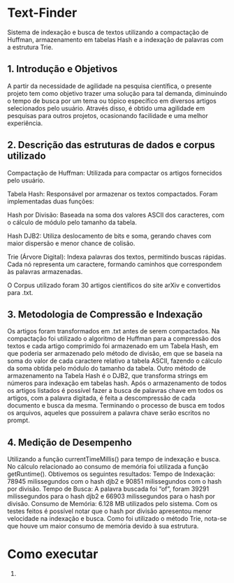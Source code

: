 # Text-Finder
Sistema de indexação e busca de textos utilizando a compactação de Huffman, armazenamento em tabelas Hash e a indexação de palavras com a estrutura Trie.

## 1. Introdução e Objetivos

A partir da necessidade de agilidade na pesquisa científica, o presente projeto tem como objetivo trazer uma solução para tal demanda, diminuindo o tempo de busca por um tema ou tópico específico em diversos artigos selecionados pelo usuário. Através disso, é obtido uma agilidade em pesquisas para outros projetos, ocasionando facilidade e uma melhor experiência.

## 2. Descrição das estruturas de dados e corpus utilizado

Compactação de Huffman: Utilizada para compactar os artigos fornecidos pelo usuário.

Tabela Hash: Responsável por armazenar os textos compactados. Foram implementadas duas funções:

Hash por Divisão: Baseada na soma dos valores ASCII dos caracteres, com o cálculo de módulo pelo tamanho da tabela.

Hash DJB2: Utiliza deslocamento de bits e soma, gerando chaves com maior dispersão e menor chance de colisão.

Trie (Árvore Digital): Indexa palavras dos textos, permitindo buscas rápidas. Cada nó representa um caractere, formando caminhos que correspondem às palavras armazenadas.

O Corpus utilizado foram 30 artigos científicos do site arXiv e convertidos para .txt.

## 3. Metodologia de Compressão e Indexação

Os artigos foram transformados em .txt antes de serem compactados. Na compactação foi utilizado o algoritmo de Huffman para a compressão dos textos e cada artigo comprimido foi armazenado em um Tabela Hash, em que poderia ser armazenado pelo método de divisão, em que se baseia na soma do valor de cada caractere relativo a tabela ASCII, fazendo o cálculo da soma obtida pelo módulo do tamanho da tabela. Outro método de armazenamento na Tabela Hash é o DJB2, que transforma strings em números para indexação em tabelas hash. Após o armazenamento de todos os artigos listados é possível fazer a busca de palavras chave em todos os artigos, com a palavra digitada, é feita a descompressão de cada documento e busca da mesma. Terminando o processo de busca em todos os arquivos, aqueles que possuírem a palavra chave serão escritos no prompt.

## 4. Medição de Desempenho

Utilizando a função currentTimeMillis() para tempo de indexação e busca. No cálculo relacionado ao consumo de memória foi utilizada a função getRuntime(). Obtivemos os seguintes resultados:
Tempo de Indexação: 78945 milissegundos com o hash djb2 e 90851 milissegundos com o hash por divisão.
Tempo de Busca: A palavra buscada foi “of”, foram 39291 milissegundos para o hash djb2 e 66903 milissegundos para o hash por divisão.
Consumo de Memória: 6.128 MB utilizados pelo sistema.
Com os testes feitos é possível notar que o hash por divisão apresentou menor velocidade na indexação e busca. Como foi utilizado o método Trie, nota-se que houve um maior consumo de memória devido à sua estrutura.

# Como executar

1.
